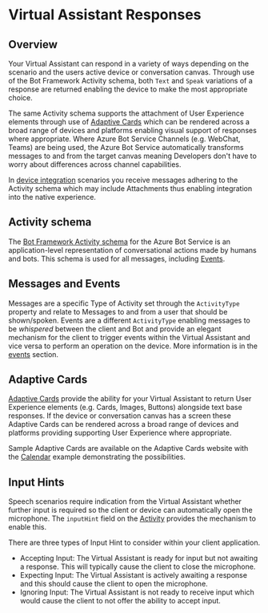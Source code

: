 # Virtual Assistant Responses

## Overview

Your Virtual Assistant can respond in a variety of ways depending on the scenario and the users active device or conversation canvas. Through use of the Bot Framework Activity schema, both `Text` and `Speak` variations of a response are returned enabling the device to make the most appropriate choice.

The same Activity schema supports the attachment of User Experience elements through use of [Adaptive Cards](https://www.adaptivecards.io) which can be rendered across a broad range of devices and platforms enabling visual support of responses where appropriate. Where Azure Bot Service Channels (e.g. WebChat, Teams) are being used, the Azure Bot Service automatically transforms messages to and from the target canvas meaning Developers don't have to worry about differences across channel capabilities.

In [device integration](./virtualassistant-deviceintegration.md) scenarios you receive messages adhering to the Activity schema which may include Attachments thus enabling integration into the native experience.  

## Activity schema

The [Bot Framework Activity schema](https://github.com/Microsoft/BotBuilder/blob/master/specs/botframework-activity/botframework-activity.md) for the Azure Bot Service is an application-level representation of conversational actions made by humans and bots. This schema is used for all messages, including [Events](./virtualassistant-events.md).

## Messages and Events

Messages are a specific Type of Activity set through the `ActivityType` property and relate to Messages to and from a user that should be shown/spoken. Events are a different `ActivityType` enabling messages to be *whispered* between the client and Bot and provide an elegant mechanism for the client to trigger events within the Virtual Assistant and vice versa to perform an operation on the device. More information is in the [events](./virtualassistant-events.md) section.

## Adaptive Cards

[Adaptive Cards](https://adaptivecards.io) provide the ability for your Virtual Assistant to return User Experience elements (e.g. Cards, Images, Buttons) alongside text base responses. If the device or conversation canvas has a screen these Adaptive Cards can be rendered across a broad range of devices and platforms providing supporting User Experience where appropriate.

Sample Adaptive Cards are available on the Adaptive Cards website with the [Calendar](https://adaptivecards.io/samples/WeatherLarge.html) example demonstrating the possibilities.

## Input Hints

Speech scenarios require indication from the Virtual Assistant whether further input is required so the client or device can automatically open the microphone. The `inputHint` field on the [Activity](https://github.com/Microsoft/BotBuilder/blob/hub/specs/botframework-activity/botframework-activity.md) provides the mechanism to enable this.

There are three types of Input Hint to consider within your client application.
- Accepting Input: The Virtual Assistant is ready for input but not awaiting a response. This will typically cause the client to close the microphone.
- Expecting Input: The Virtual Assistant is actively awaiting a response and this should cause the client to open the microphone.
- Ignoring Input: The Virtual Assistant is not ready to receive input which would cause the client to not offer the ability to accept input.

